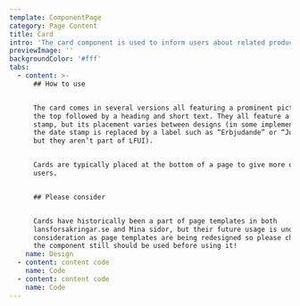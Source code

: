 ```yaml
---
template: ComponentPage
category: Page Content
title: Card
intro: 'The card component is used to inform users about related products or content. '
previewImage: ''
backgroundColor: '#fff'
tabs:
  - content: >-
      ## How to use


      The card comes in several versions all featuring a prominent picture at
      the top followed by a heading and short text. They all feature a date
      stamp, but its placement varies between designs (in some implementations
      the date stamp is replaced by a label such as “Erbjudande” or “Just nu”,
      but they aren’t part of LFUI).


      Cards are typically placed at the bottom of a page to give more options to
      users.


      ## Please consider


      Cards have historically been a part of page templates in both
      lansforsakringar.se and Mina sidor, but their future usage is under
      consideration as page templates are being redesigned so please check if
      the component still should be used before using it!
    name: Design
  - content: content code
    name: Code
  - content: content code
    name: Code
---
```


